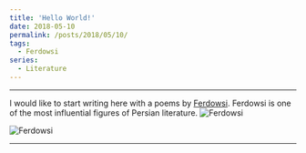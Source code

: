```yaml
---
title: 'Hello World!'
date: 2018-05-10
permalink: /posts/2018/05/10/
tags:
  - Ferdowsi
series:
  - Literature  
---
```


---

I would like to start writing here with a poems by [Ferdowsi](https://en.wikipedia.org/wiki/Ferdowsi). Ferdowsi is one of the most influential figures of Persian literature. 
![Ferdowsi](https://mnaderibeni.github.io/images/Ferdowsi1.jpg)

![Ferdowsi](https://mnaderibeni.github.io/images/start.jpg)


---
